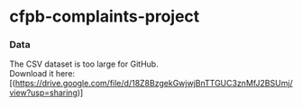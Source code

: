 # cfpb-complaints-project
### Data

The CSV dataset is too large for GitHub.  
Download it here: [(https://drive.google.com/file/d/18Z8BzgekGwjwjBnTTGUC3znMfJ2BSUmj/view?usp=sharing)]
